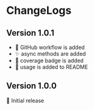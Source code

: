 # ChangeLogs

## Version 1.0.1

- :green_heart: GitHub workflow is added
- :sparkles: async methods are added
- :wrench: coverage badge is added
- :memo: usage is added to README

## Version 1.0.0

:tada: Initial release

